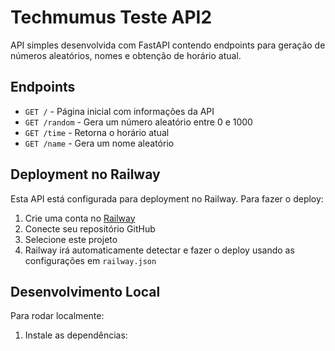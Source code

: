 # Techmumus Teste API2

API simples desenvolvida com FastAPI contendo endpoints para geração de números aleatórios, nomes e obtenção de horário atual.

## Endpoints

- `GET /` - Página inicial com informações da API
- `GET /random` - Gera um número aleatório entre 0 e 1000
- `GET /time` - Retorna o horário atual
- `GET /name` - Gera um nome aleatório

## Deployment no Railway

Esta API está configurada para deployment no Railway. Para fazer o deploy:

1. Crie uma conta no [Railway](https://railway.app/)
2. Conecte seu repositório GitHub
3. Selecione este projeto
4. Railway irá automaticamente detectar e fazer o deploy usando as configurações em `railway.json`

## Desenvolvimento Local

Para rodar localmente:

1. Instale as dependências: